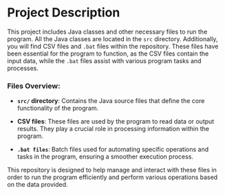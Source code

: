 # Project Description

This project includes Java classes and other necessary files to run the program. All the Java classes are located in the `src` directory. Additionally, you will find CSV files and `.bat` files within the repository. These files have been essential for the program to function, as the CSV files contain the input data, while the `.bat` files assist with various program tasks and processes.

### Files Overview:

- **`src/` directory**: Contains the Java source files that define the core functionality of the program.
  
- **CSV files**: These files are used by the program to read data or output results. They play a crucial role in processing information within the program.

- **`.bat files`**: Batch files used for automating specific operations and tasks in the program, ensuring a smoother execution process.

This repository is designed to help manage and interact with these files in order to run the program efficiently and perform various operations based on the data provided.
